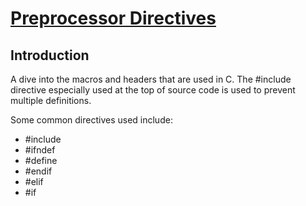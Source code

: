 # <ins>Preprocessor Directives</ins>

## Introduction
A dive into the macros and headers that are used in C. The #include directive especially used at the top of source code is used to prevent multiple definitions.

Some common directives used include:
- #include
- #ifndef
- #define
- #endif
- #elif
- #if